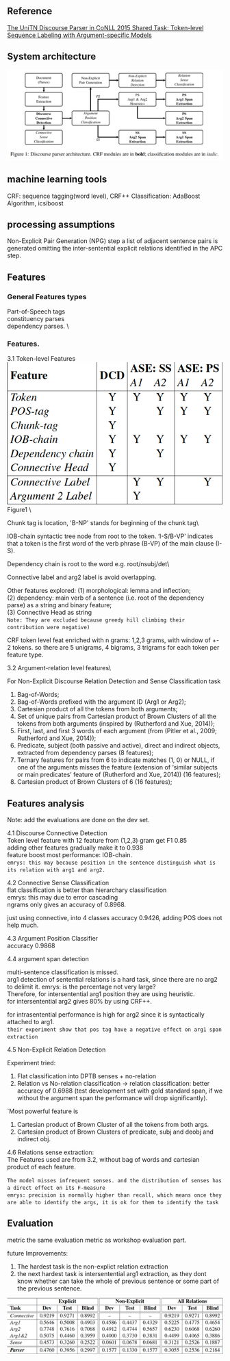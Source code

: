 ## Reference
[The UniTN Discourse Parser in CoNLL 2015 Shared Task:
Token-level Sequence Labeling with Argument-specific Models](https://www.aclweb.org/anthology/K15-2003)

## System architecture
![img](images/UniTN_arch.png)

## machine learning tools
CRF: sequence tagging(word level), CRF++
Classification: AdaBoost Algorithm, icsiboost

## processing assumptions

Non-Explicit Pair Generation (NPG) step a list of adjacent
sentence pairs is generated omitting the
inter-sentential explicit relations identified in the
APC step.


## Features

### General Features types
Part-of-Speech tags\
constituency parses\
dependency parses. \

### Features.
3.1 Token-level Features\
![pic](images/UniTN_feat.png)
Figure1 \

Chunk tag is location, 'B-NP' stands for beginning of the chunk tag\

IOB-chain syntactic tree node from root to the token. ‘I-S/B-VP’ indicates
that a token is the first word of the verb
phrase (B-VP) of the main clause (I-S).


Dependency chain is root to the word e.g. root/nsubj/det\


Connective label and arg2 label is avoid overlapping.

Other features explored:
(1) morphological: lemma and inflection; \
(2) dependency:
main verb of a sentence (i.e. root of the
dependency parse) as a string and binary feature;\
(3) Connective Head as string\
`Note: They are excluded because greedy hill climbing their contribution were negative)`

CRF token level feat enriched with n grams:
1,2,3 grams, with window of +- 2 tokens. so there are 5 unigrams, 4 bigrams, 3 trigrams for each token per feature type.


3.2 Argument-relation level features\

For Non-Explicit Discourse
Relation Detection and Sense Classification task
1. Bag-of-Words;
2. Bag-of-Words prefixed with the argument ID
(Arg1 or Arg2);
3. Cartesian product of all the tokens from both
arguments;
4. Set of unique pairs from Cartesian product of
Brown Clusters of all the tokens from both
arguments (inspired by (Rutherford and Xue,
2014));
5. First, last, and first 3 words of each argument
(from (Pitler et al., 2009; Rutherford
and Xue, 2014));
6. Predicate, subject (both passive and active),
direct and indirect objects, extracted from dependency
parses (8 features);
7. Ternary features for pairs from 6 to indicate
matches (1, 0) or NULL, if one of the arguments
misses the feature (extension of ‘similar
subjects or main predicates’ feature of
(Rutherford and Xue, 2014)) (16 features);
8. Cartesian product of Brown Clusters of 6 (16
features);

## Features analysis

Note: add the evaluations are done on the dev set.

4.1 Discourse Connective Detection\
Token level feature with 12 feature from (1,2,3) gram get F1 0.85 \
adding other features gradually make it to 0.938\
feature boost most performance: IOB-chain. \
`emrys: this may because position in the sentence distinguish what is its relation with arg1 and arg2.`

4.2 Connective Sense Classification\
flat classification is better than hierarchary classification \
emrys: this may due to error cascading \
ngrams only gives an accuracy of 0.8968. 

just using connective, into 4 classes accuracy 0.9426, adding POS does not help much.

4.3 Argument Position Classifier\
accuracy 0.9868

4.4 argument span detection

multi-sentence classification is missed. \
arg1 detection of sentential relations is a hard task, since there are no arg2 to delimit it. emrys: is the percentage not very large? \
Therefore, for intersentential arg1 position they are using heuristic. \
for intersentential arg2 gives 80% by using CRF++.

for intrasentential performance is high for arg2 since it is syntactically attached to arg1. \
`their experiment show that pos tag have a negative effect on arg1 span extraction`

4.5 Non-Explicit Relation Detection

Experiment tried:
1. Flat classification into DPTB senses + no-relation
2. Relation vs No-relation classification -> relation classification: better accuracy of 0.6988 (test development set with gold standard span, if we without the argument span the performance will drop significantly).

`Most powerful feature is 
1. Cartesian product of Brown Cluster of all the tokens from both args.
2. Cartesian product of Brown Clusters of predicate, subj and deobj and indirect obj.



4.6 Relations sense extraction:\
The Features used are from 3.2, without bag of words and cartesian product of each feature.

`The model misses infrequent senses. and the distribution of senses has a direct effect on its F-measure`\
`emrys: precision is normally higher than recall, which means once they are able to identify the args, it is ok for them to identify the task`

## Evaluation

metric
the same evaluation metric as workshop evaluation part.

future Improvements:
1. The hardest task is the non-explict relation extraction
2. the next hardest task is intersentential arg1 extraction, as they dont know whether can take the whole of previous sentence or some part of the previous sentence.

![UniTN](images/UniTN_res.png)

